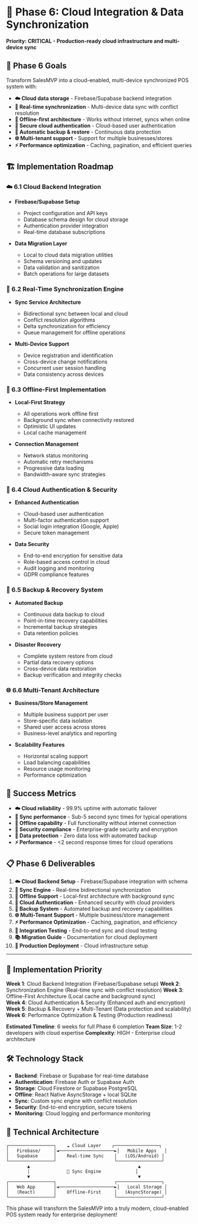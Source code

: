 # 🚀 Phase 6: Cloud Integration & Data Synchronization

**Priority: CRITICAL - Production-ready cloud infrastructure and multi-device sync**

## 🎯 Phase 6 Goals

Transform SalesMVP into a cloud-enabled, multi-device synchronized POS system with:
- **☁️ Cloud data storage** - Firebase/Supabase backend integration
- **🔄 Real-time synchronization** - Multi-device data sync with conflict resolution  
- **📱 Offline-first architecture** - Works without internet, syncs when online
- **🔐 Secure cloud authentication** - Cloud-based user authentication
- **💾 Automatic backup & restore** - Continuous data protection
- **🌐 Multi-tenant support** - Support for multiple businesses/stores
- **⚡ Performance optimization** - Caching, pagination, and efficient queries

## 🏗️ Implementation Roadmap

### ☁️ 6.1 Cloud Backend Integration
- **Firebase/Supabase Setup**
  - Project configuration and API keys
  - Database schema design for cloud storage
  - Authentication provider integration
  - Real-time database subscriptions

- **Data Migration Layer**
  - Local to cloud data migration utilities
  - Schema versioning and updates
  - Data validation and sanitization
  - Batch operations for large datasets

### 🔄 6.2 Real-Time Synchronization Engine
- **Sync Service Architecture**
  - Bidirectional sync between local and cloud
  - Conflict resolution algorithms
  - Delta synchronization for efficiency
  - Queue management for offline operations

- **Multi-Device Support**
  - Device registration and identification
  - Cross-device change notifications
  - Concurrent user session handling
  - Data consistency across devices

### 📱 6.3 Offline-First Implementation
- **Local-First Strategy**
  - All operations work offline first
  - Background sync when connectivity restored
  - Optimistic UI updates
  - Local cache management

- **Connection Management**
  - Network status monitoring
  - Automatic retry mechanisms
  - Progressive data loading
  - Bandwidth-aware sync strategies

### 🔐 6.4 Cloud Authentication & Security
- **Enhanced Authentication**
  - Cloud-based user authentication
  - Multi-factor authentication support
  - Social login integration (Google, Apple)
  - Secure token management

- **Data Security**
  - End-to-end encryption for sensitive data
  - Role-based access control in cloud
  - Audit logging and monitoring
  - GDPR compliance features

### 💾 6.5 Backup & Recovery System
- **Automated Backup**
  - Continuous data backup to cloud
  - Point-in-time recovery capabilities
  - Incremental backup strategies
  - Data retention policies

- **Disaster Recovery**
  - Complete system restore from cloud
  - Partial data recovery options
  - Cross-device data restoration
  - Backup verification and integrity checks

### 🌐 6.6 Multi-Tenant Architecture
- **Business/Store Management**
  - Multiple business support per user
  - Store-specific data isolation
  - Shared user access across stores
  - Business-level analytics and reporting

- **Scalability Features**
  - Horizontal scaling support
  - Load balancing capabilities
  - Resource usage monitoring
  - Performance optimization

## 🎯 Success Metrics

- **☁️ Cloud reliability** - 99.9% uptime with automatic failover
- **🔄 Sync performance** - Sub-5 second sync times for typical operations  
- **📱 Offline capability** - Full functionality without internet connection
- **🔐 Security compliance** - Enterprise-grade security and encryption
- **💾 Data protection** - Zero data loss with automated backup
- **⚡ Performance** - <2 second response times for cloud operations

## 📋 Phase 6 Deliverables

1. **☁️ Cloud Backend Setup** - Firebase/Supabase integration with schema
2. **🔄 Sync Engine** - Real-time bidirectional synchronization
3. **📱 Offline Support** - Local-first architecture with background sync
4. **🔐 Cloud Authentication** - Enhanced security with cloud providers
5. **💾 Backup System** - Automated backup and recovery capabilities
6. **🌐 Multi-Tenant Support** - Multiple business/store management
7. **⚡ Performance Optimization** - Caching, pagination, and efficiency
8. **🧪 Integration Testing** - End-to-end sync and cloud testing
9. **📚 Migration Guide** - Documentation for cloud deployment
10. **🚀 Production Deployment** - Cloud infrastructure setup

---

## 🚀 Implementation Priority

**Week 1**: Cloud Backend Integration (Firebase/Supabase setup)
**Week 2**: Synchronization Engine (Real-time sync with conflict resolution)
**Week 3**: Offline-First Architecture (Local cache and background sync)  
**Week 4**: Cloud Authentication & Security (Enhanced auth and encryption)
**Week 5**: Backup & Recovery + Multi-Tenant (Data protection and scalability)
**Week 6**: Performance Optimization & Testing (Production readiness)

**Estimated Timeline**: 6 weeks for full Phase 6 completion
**Team Size**: 1-2 developers with cloud expertise
**Complexity**: HIGH - Enterprise cloud architecture

## 🛠️ Technology Stack

- **Backend**: Firebase or Supabase for real-time database
- **Authentication**: Firebase Auth or Supabase Auth
- **Storage**: Cloud Firestore or Supabase PostgreSQL
- **Offline**: React Native AsyncStorage + local SQLite
- **Sync**: Custom sync engine with conflict resolution
- **Security**: End-to-end encryption, secure tokens
- **Monitoring**: Cloud logging and performance monitoring

## 🔧 Technical Architecture

```
┌─────────────────┐    ☁️ Cloud Layer    ┌─────────────────┐
│   Firebase/     │◄─────────────────────►│   Mobile Apps   │
│   Supabase      │    Real-time Sync    │   (iOS/Android) │
└─────────────────┘                      └─────────────────┘
        ▲                                         ▲
        │              🔄 Sync Engine             │
        ▼                                         ▼
┌─────────────────┐                      ┌─────────────────┐
│   Web App       │◄─────────────────────►│   Local Storage │
│   (React)       │    Offline-First     │   (AsyncStorage) │
└─────────────────┘                      └─────────────────┘
```

This phase will transform the SalesMVP into a truly modern, cloud-enabled POS system ready for enterprise deployment!
